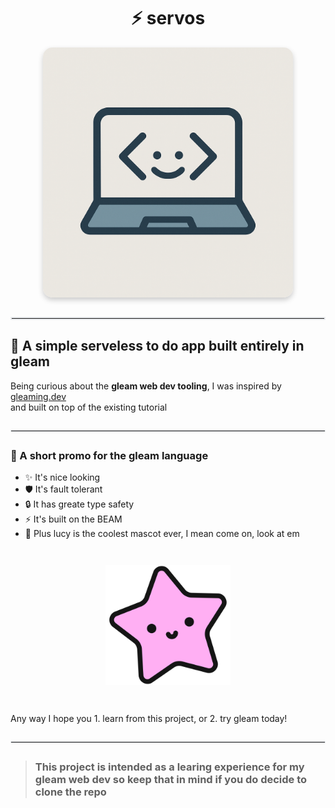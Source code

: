 <div align="center">

# ⚡ servos

<img src="assets/servos.png" alt="Alt text" width="400" style="border-radius: 15px; box-shadow: 0px 4px 8px rgba(0, 0, 0, 0.2);">

</div>

<hr style="border: 2px solid #eaecef; margin: 2em 0;">

## 🚀 A simple serveless to do app built entirely in gleam

Being curious about the **gleam web dev tooling**, I was inspired by [gleaming.dev](https://gleaming.dev/)  
and built on top of the existing tutorial

<hr style="border: 1px solid #eaecef; margin: 2em 0;">

### 💫 A short promo for the gleam language

- ✨ It's nice looking
- 🛡️ It's fault tolerant
- 🔒 It has greate type safety
- ⚡ It's built on the BEAM
- 🌟 Plus lucy is the coolest mascot ever, I mean come on, look at em

<div align="center">
  <img src="assets/lucy.svg" alt="luct" width="200" style="margin: 2em 0;">
</div>

Any way I hope you 1. learn from this project, or 2. try gleam today!

<hr style="border: 1px solid #eaecef; margin: 2em 0;">

> ### **This project is intended as a learing experience for **my** gleam web dev so keep that in mind if you do decide to clone the repo**
